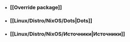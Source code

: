 - ### [[Override package]]
- ### [[Linux/Distro/NixOS/Dots|Dots]]
- ### [[Linux/Distro/NixOS/Источники|Источники]]
